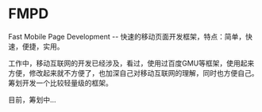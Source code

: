 FMPD
====

Fast  Mobile Page Development -- 快速的移动页面开发框架，特点：简单，快速，便捷，实用。


工作中，移动互联网的开发已经涉及，看过，使用过百度GMU等框架，使用起来方便，修改起来就不方便了，也加深自己对移动互联网的理解，同时也方便自己。筹划开发一个比较轻量级的框架。

目前，筹划中... 



